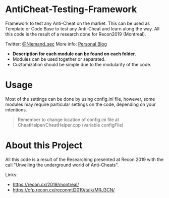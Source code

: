 # AntiCheat-Testing-Framework
Framework to test any Anti-Cheat on the market. This can be used as Template or Code Base to test any Anti-Cheat and learn along the way.
All this code is the result of a research done for Recon2019 (Montreal). 

Twitter: [@Niemand_sec](https://twitter.com/niemand_sec)
More info: [Personal Blog](https://niemand.com.ar/)

- **Description for each module can be found on each folder**.
- Modules can be used together or separated. 
- Cuztomization should be simple due to the modularity of the code.

# Usage

Most of the settings can be done by using config.ini file, however, some modules may require particular settings on the code, depending on your intentions.

> Remember to change location of config.ini file at CheatHelper/CheatHelper.cpp (variable configFile)

# About this Project

All this code is a result of the Researching presented at Recon 2019 with the call "Unveiling the underground world of Anti-Cheats".

Links: 
- https://recon.cx/2019/montreal/
- https://cfp.recon.cx/reconmtl2019/talk/MRJ3CN/
